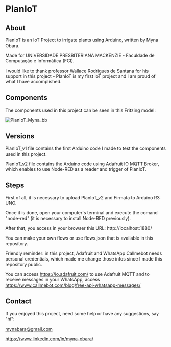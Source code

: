 # PlanIoT

## About
PlanIoT is an IoT Project to irrigate plants using Arduino, written by Myna Obara.

Made for UNIVERSIDADE PRESBITERIANA MACKENZIE - Faculdade de Computação e Informática (FCI).

I would like to thank professor Wallace Rodrigues de Santana for his support in this project - PlanIoT is my first IoT project and I am proud of what I
have accomplished.


## Components
The components used in this project can be seen in this Fritzing model:

![PlanIoT_Myna_bb](https://user-images.githubusercontent.com/26822745/169669718-bad9fbea-d507-4554-b044-3bce204752d7.png)


## Versions
PlanIoT_v1 file contains the first Arduino code I made to test the components used in this project.

PlanIoT_v2 file contains the Arduino code using Adafruit IO MQTT Broker, which enables to use Node-RED as a reader and trigger of PlanIoT.

## Steps
First of all, it is necessary to upload PlanIoT_v2 and Firmata to Arduino R3 UNO.

Once it is done, open your computer's terminal and execute the comand "node-red" (it is necessary to install Node-RED previously).

After that, you access in your browser this URL: http://localhost:1880/ 

You can make your own flows or use flows.json that is available in this repository.

Friendly reminder: in this project, Adafruit and WhatsApp Callmebot needs personal credentials, which made me change those infos since I made this repository public. 

You can access https://io.adafruit.com/ to use Adafruit MQTT and to receive messages in your WhatsApp, access https://www.callmebot.com/blog/free-api-whatsapp-messages/

## Contact
If you enjoyed this project, need some help or have any suggestions, say "hi":

mynabara@gmail.com

https://www.linkedin.com/in/myna-obara/
